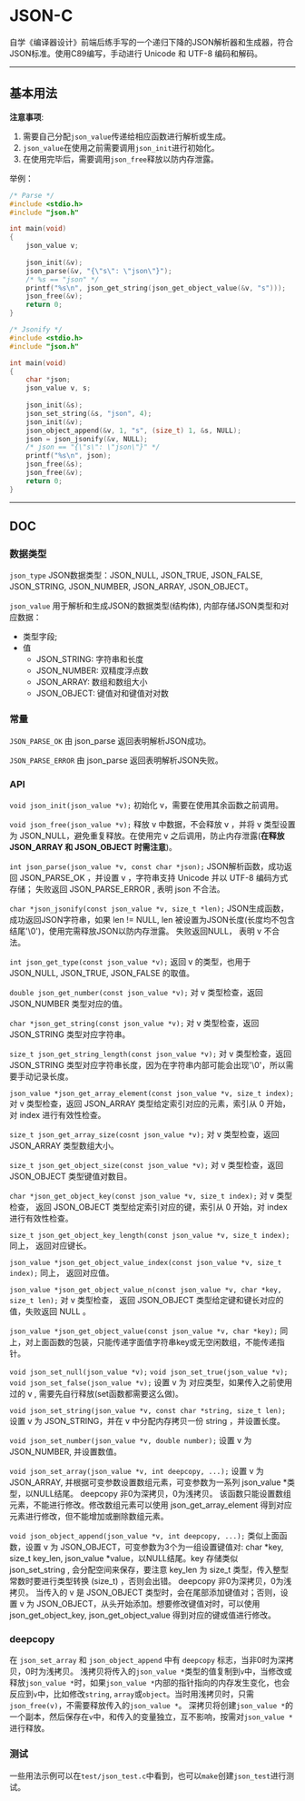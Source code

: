 ﻿# JSON-C

自学《编译器设计》前端后练手写的一个递归下降的JSON解析器和生成器，符合JSON标准。使用C89编写，手动进行 Unicode 和 UTF-8 编码和解码。

---

## 基本用法

**注意事项**:

1. 需要自己分配`json_value`传递给相应函数进行解析或生成。
2. `json_value`在使用之前需要调用`json_init`进行初始化。
3. 在使用完毕后，需要调用`json_free`释放以防内存泄露。

举例：
```C
/* Parse */
#include <stdio.h>
#include "json.h"

int main(void)
{
    json_value v;
    
    json_init(&v);
    json_parse(&v, "{\"s\": \"json\"}");
    /* %s == "json" */
    printf("%s\n", json_get_string(json_get_object_value(&v, "s")));
    json_free(&v);
    return 0;
}

/* Jsonify */
#include <stdio.h>
#include "json.h"

int main(void)
{
    char *json;
    json_value v, s;
    
    json_init(&s);
    json_set_string(&s, "json", 4);
    json_init(&v);
    json_object_append(&v, 1, "s", (size_t) 1, &s, NULL);
    json = json_jsonify(&v, NULL);
    /* json == "{\"s\": \"json\"}" */
    printf("%s\n", json);
    json_free(&s);
    json_free(&v);
    return 0;
}
```

----------------------------------

## **DOC**

### 数据类型

`json_type`
JSON数据类型：JSON\_NULL, JSON\_TRUE, JSON\_FALSE, JSON\_STRING, JSON\_NUMBER, JSON\_ARRAY, JSON\_OBJECT。

`json_value`
用于解析和生成JSON的数据类型(结构体), 内部存储JSON类型和对应数据：

 * 类型字段;
 * 值
    * JSON\_STRING: 字符串和长度
    * JSON\_NUMBER: 双精度浮点数
    * JSON\_ARRAY: 数组和数组大小
    * JSON\_OBJECT: 键值对和键值对对数

### 常量

`JSON_PARSE_OK`
由 json\_parse 返回表明解析JSON成功。

`JSON_PARSE_ERROR`
由 json\_parse 返回表明解析JSON失败。

### API

`void json_init(json_value *v);`
初始化 v，需要在使用其余函数之前调用。

`void json_free(json_value *v);`
释放 v 中数据，不会释放 v ，并将 v 类型设置为 JSON\_NULL，避免重复释放。在使用完 v 之后调用，防止内存泄露(**在释放 JSON\_ARRAY 和 JSON\_OBJECT 时需注意**)。

`int json_parse(json_value *v, const char *json);`
JSON解析函数，成功返回 JSON\_PARSE\_OK ，并设置 v ，字符串支持 Unicode 并以 UTF-8 编码方式存储； 失败返回 JSON\_PARSE\_ERROR , 表明 json 不合法。

`char *json_jsonify(const json_value *v, size_t *len);`
JSON生成函数，成功返回JSON字符串，如果 len != NULL, len 被设置为JSON长度(长度均不包含结尾'\0')，使用完需释放JSON以防内存泄露。
失败返回NULL， 表明 v 不合法。

`int json_get_type(const json_value *v);`
返回 v 的类型，也用于 JSON\_NULL, JSON\_TRUE, JSON_FALSE 的取值。

`double json_get_number(const json_value *v);`
对 v 类型检查，返回 JSON\_NUMBER 类型对应的值。

`char *json_get_string(const json_value *v);`
对 v 类型检查，返回 JSON\_STRING 类型对应字符串。

`size_t json_get_string_length(const json_value *v);`
对 v 类型检查，返回 JSON\_STRING 类型对应字符串长度，因为在字符串内部可能会出现'\0'，所以需要手动记录长度。

`json_value *json_get_array_element(const json_value *v, size_t index);`
对 v 类型检查，返回 JSON\_ARRAY 类型给定索引对应的元素，索引从 0 开始，对 index 进行有效性检查。

`size_t json_get_array_size(cosnt json_value *v);`
对 v 类型检查，返回 JSON\_ARRAY 类型数组大小。

`size_t json_get_object_size(const json_value *v);`
对 v 类型检查，返回 JSON\_OBJECT 类型键值对数目。

`char *json_get_object_key(const json_value *v, size_t index);`
对 v 类型检查， 返回 JSON\_OBJECT 类型给定索引对应的键，索引从 0 开始，对 index 进行有效性检查。

`size_t json_get_object_key_length(const json_value *v, size_t index);`
同上， 返回对应键长。

`json_value *json_get_object_value_index(const json_value *v, size_t index);`
同上， 返回对应值。

`json_value *json_get_object_value_n(const json_value *v, char *key, size_t len);`
对 v 类型检查， 返回 JSON\_OBJECT 类型给定键和键长对应的值，失败返回 NULL 。

`json_value *json_get_object_value(const json_value *v, char *key);`
同上，对上面函数的包装，只能传递字面值字符串key或无空闲数组，不能传递指针。

`void json_set_null(json_value *v);`
`void json_set_true(json_value *v);`
`void json_set_false(json_value *v);`
设置 v 为 对应类型，如果传入之前使用过的 v , 需要先自行释放(set函数都需要这么做)。

`void json_set_string(json_value *v, const char *string, size_t len);`
设置 v 为 JSON\_STRING，并在 v 中分配内存拷贝一份 string ，并设置长度。

`void json_set_number(json_value *v, double number);`
设置 v 为 JSON\_NUMBER, 并设置数值。

`void json_set_array(json_value *v, int deepcopy, ...);`
设置 v 为 JSON\_ARRAY, 并根据可变参数设置数组元素，可变参数为一系列 json\_value *类型，以NULL结尾。 deepcopy 非0为深拷贝，0为浅拷贝。
该函数只能设置数组元素，不能进行修改。修改数组元素可以使用 json\_get\_array\_element 得到对应元素进行修改，但不能增加或删除数组元素。

`void json_object_append(json_value *v, int deepcopy, ...);`
类似上面函数，设置 v 为 JSON\_OBJECT，可变参数为3个为一组设置键值对: char *key, size\_t key\_len, json\_value *value，以NULL结尾。key 存储类似 json\_set\_string , 会分配空间来保存，要注意 key\_len 为 size\_t 类型，传入整型常数时要进行类型转换 (size_t) ，否则会出错。 deepcopy 非0为深拷贝，0为浅拷贝。
当传入的 v 是 JSON\_OBJECT 类型时，会在尾部添加键值对；否则，设置 v 为 JSON\_OBJECT，从头开始添加。想要修改键值对时，可以使用 json\_get\_object\_key, json\_get\_object\_value 得到对应的键或值进行修改。

### deepcopy

在 `json_set_array` 和 `json_object_append` 中有 `deepcopy` 标志，当非0时为深拷贝，0时为浅拷贝。
浅拷贝将传入的`json_value *`类型的值复制到`v`中，当修改或释放`json_value *`时，如果`json_value *`内部的指针指向的内存发生变化，也会反应到`v`中，比如修改`string`, `array`或`object`。当时用浅拷贝时，只需`json_free(v)`，不需要释放传入的`json_value *`。
深拷贝将创建`json_value *`的一个副本，然后保存在`v`中，和传入的变量独立，互不影响，按需对`json_value *`进行释放。

### 测试
一些用法示例可以在`test/json_test.c`中看到，也可以`make`创建`json_test`进行测试。